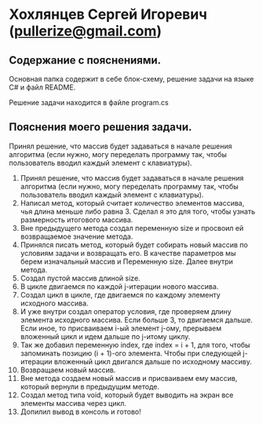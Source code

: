 # Хохлянцев Сергей Игоревич (pullerize@gmail.com)

## Содержание с пояснениями.

Основная папка содержит в себе блок-схему, решение задачи на языке С# и файл README.


Решение задачи находится в файле program.cs

## Пояснения моего решения задачи.

Принял решение, что массив будет задаваться в начале решения алгоритма (если нужно, могу переделать программу так, чтобы пользователь вводил каждый элемент с клавиатуры).

1. Принял решение, что массив будет задаваться в начале решения алгоритма (если нужно, могу переделать программу так, чтобы пользователь вводил каждый элемент с клавиатуры).
2. Написал метод, который считает количество элементов массива, чья длина меньше либо равна 3. Сделал я это для того, чтобы узнать размерность итогового массива.
3. Вне предыдущего метода создал переменную size и просвоил ей возвращаемое значение метода.
4. Принялся писать метод, который будет собирать новый массив по условиям задачи и возвращать его. В качестве параметров мы берем изначальный массив и Переменную size. Далее внутри метода.
5. Создал пустой массив длиной size.
6. В цикле двигаемся по каждой j-итерации нового массива.
7. Создал цикл в цикле, где двигаемся по каждому элементу исходного массива.
8. И уже внутри создал оператор условия, где проверяем длину элемента исходного массива. Если больше 3, то двигаемся дальше. Если иное, то присваиваем i-ый элемент j-ому, прерываем вложенный цикл и идем дальше по j-итому циклу.
9. Так же добавил переменную index, где index = i + 1, для того, чтобы запоминать позицию (i + 1)-ого элемента. Чтобы при следующей j-итерации вложенный цикл двигался дальше по исходному массиву.
10. Возвращаем новый массив.
11. Вне метода создаем новый массив и присваиваем ему массив, который вернули в предыдущим методе.
12. Создал метод типа void, который будет выводить на экран все элементы массива через цикл.
13. Допилил вывод в консоль и готово!